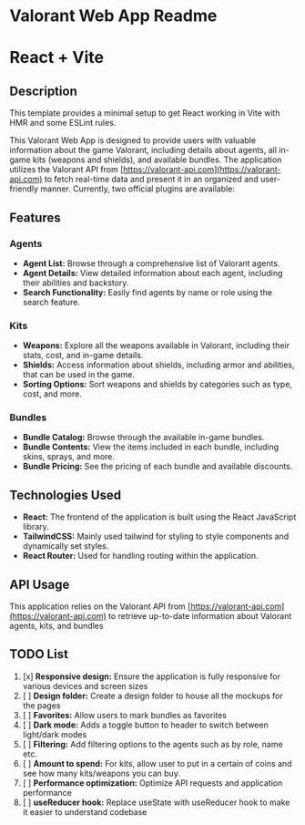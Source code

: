 # Valorant Web App Readme
# React + Vite

## Description
This template provides a minimal setup to get React working in Vite with HMR and some ESLint rules.

This Valorant Web App is designed to provide users with valuable information about the game Valorant, including details about agents, all in-game kits (weapons and shields), and available bundles. The application utilizes the Valorant API from [https://valorant-api.com](https://valorant-api.com) to fetch real-time data and present it in an organized and user-friendly manner.
Currently, two official plugins are available:

## Features

### Agents

- **Agent List:** Browse through a comprehensive list of Valorant agents.
- **Agent Details:** View detailed information about each agent, including their abilities and backstory.
- **Search Functionality:** Easily find agents by name or role using the search feature.

### Kits

- **Weapons:** Explore all the weapons available in Valorant, including their stats, cost, and in-game details.
- **Shields:** Access information about shields, including armor and abilities, that can be used in the game.
- **Sorting Options:** Sort weapons and shields by categories such as type, cost, and more.

### Bundles

- **Bundle Catalog:** Browse through the available in-game bundles.
- **Bundle Contents:** View the items included in each bundle, including skins, sprays, and more.
- **Bundle Pricing:** See the pricing of each bundle and available discounts.

## Technologies Used

- **React:** The frontend of the application is built using the React JavaScript library.
- **TailwindCSS:** Mainly used tailwind for styling to style components and dynamically set styles.
- **React Router:** Used for handling routing within the application.

## API Usage

This application relies on the Valorant API from [https://valorant-api.com](https://valorant-api.com) to retrieve up-to-date information about Valorant agents, kits, and bundles

## TODO List

1. [x] **Responsive design:** Ensure the application is fully responsive for various devices and screen sizes
3. [ ] **Design folder:** Create a design folder to house all the mockups for the pages
3. [ ] **Favorites:** Allow users to mark bundles as favorites 
2. [ ] **Dark mode:** Adds a toggle button to header to switch between light/dark modes
2. [ ] **Filtering:** Add filtering options to the agents such as by role, name etc. 
2. [ ] **Amount to spend:** For kits, allow user to put in a certain of coins and see how many kits/weapons you can buy.
4. [ ] **Performance optimization:** Optimize API requests and application performance
5. [ ] **useReducer hook:** Replace useState with useReducer hook to make it easier to understand codebase